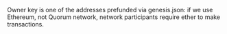 Owner key is one of the addresses prefunded via genesis.json:  if we use Ethereum, not Quorum network, network participants require ether to make transactions.